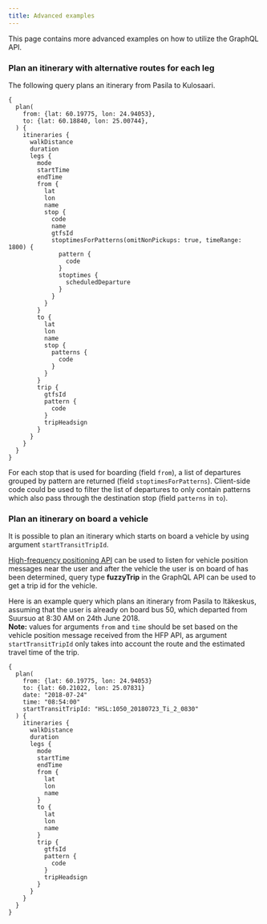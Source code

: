 ```yaml
---
title: Advanced examples
---
```


This page contains more advanced examples on how to utilize the GraphQL API.

### Plan an itinerary with alternative routes for each leg

The following query plans an itinerary from Pasila to Kulosaari.

```
{
  plan(
    from: {lat: 60.19775, lon: 24.94053},
    to: {lat: 60.18840, lon: 25.00744},
  ) {
    itineraries {
      walkDistance
      duration
      legs {
        mode
        startTime
        endTime
        from {
          lat
          lon
          name
          stop {
            code
            name
            gtfsId
            stoptimesForPatterns(omitNonPickups: true, timeRange: 1800) {
              pattern {
                code
              }
              stoptimes {
                scheduledDeparture
              }
            }
          }
        }
        to {
          lat
          lon
          name
          stop {
            patterns {
              code
            }
          }
        }
        trip {
          gtfsId
          pattern {
            code
          }
          tripHeadsign
        }
      }
    }
  }
}
```

For each stop that is used for boarding (field `from`), a list of departures grouped by pattern are returned (field `stoptimesForPatterns`). Client-side code could be used to filter the list of departures to only contain patterns which also pass through the destination stop (field `patterns` in `to`).

### Plan an itinerary on board a vehicle

It is possible to plan an itinerary which starts on board a vehicle by using argument `startTransitTripId`. 

[High-frequency positioning API](../../4-realtime-api/vehicle-positions/) can be used to listen for vehicle position messages near the user and after the vehicle the user is on board of has been determined, query type **fuzzyTrip** in the GraphQL API can be used to get a trip id for the vehicle.

Here is an example query which plans an itinerary from Pasila to Itäkeskus, assuming that the user is already on board bus 50, which departed from Suursuo at 8:30 AM on 24th June 2018.
<br/>**Note:** values for arguments `from` and `time` should be set based on the vehicle position message received from the HFP API, as argument `startTransitTripId` only takes into account the route and the estimated travel time of the trip.

```
{
  plan(
    from: {lat: 60.19775, lon: 24.94053}
    to: {lat: 60.21022, lon: 25.07831}
    date: "2018-07-24"
    time: "08:54:00"
    startTransitTripId: "HSL:1050_20180723_Ti_2_0830"
  ) {
    itineraries {
      walkDistance
      duration
      legs {
        mode
        startTime
        endTime
        from {
          lat
          lon
          name
        }
        to {
          lat
          lon
          name
        }
        trip {
          gtfsId
          pattern {
            code
          }
          tripHeadsign
        }
      }
    }
  }
}
```

